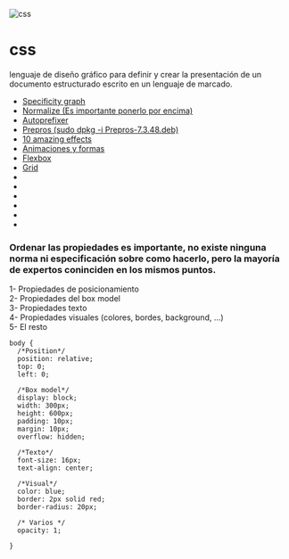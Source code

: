 ![css](https://lineadecodigo.com/wp-content/uploads/2014/04/css.png)
# css
lenguaje de diseño gráfico para definir y crear la presentación de un documento estructurado escrito en un lenguaje de marcado.​ 

* [Specificity graph](https://jonassebastianohlsson.com/specificity-graph/)
* [Normalize (Es importante ponerlo por encima)](https://necolas.github.io/normalize.css/)
* [Autoprefixer](https://autoprefixer.github.io/)
* [Prepros (sudo dpkg -i Prepros-7.3.48.deb)](https://prepros.io/)
* [10 amazing effects](https://www.codesdope.com/blog/article/10-amazing-effects-you-can-create-using-box-shadow/)
* [Animaciones y formas](https://bennettfeely.com/)
* [Flexbox](https://flexbox.malven.co/)
* [Grid](https://grid.malven.co/)
* []()
* []()
* []()
* []()
* []()
* []()

### Ordenar las propiedades es importante, no existe ninguna norma ni especificación sobre como hacerlo, pero la mayoría de expertos coninciden en los mismos puntos.  

1- Propiedades de posicionamiento  
2- Propiedades del box model  
3- Propiedades texto  
4- Propiedades visuales (colores, bordes, background, ...)  
5- El resto  

```
body {
  /*Position*/
  position: relative;
  top: 0;
  left: 0;

  /*Box model*/
  display: block;
  width: 300px;
  height: 600px;
  padding: 10px;
  margin: 10px;
  overflow: hidden;

  /*Texto*/
  font-size: 16px;
  text-align: center;

  /*Visual*/
  color: blue;
  border: 2px solid red;
  border-radius: 20px;
  
  /* Varios */
  opacity: 1;

}

```  


